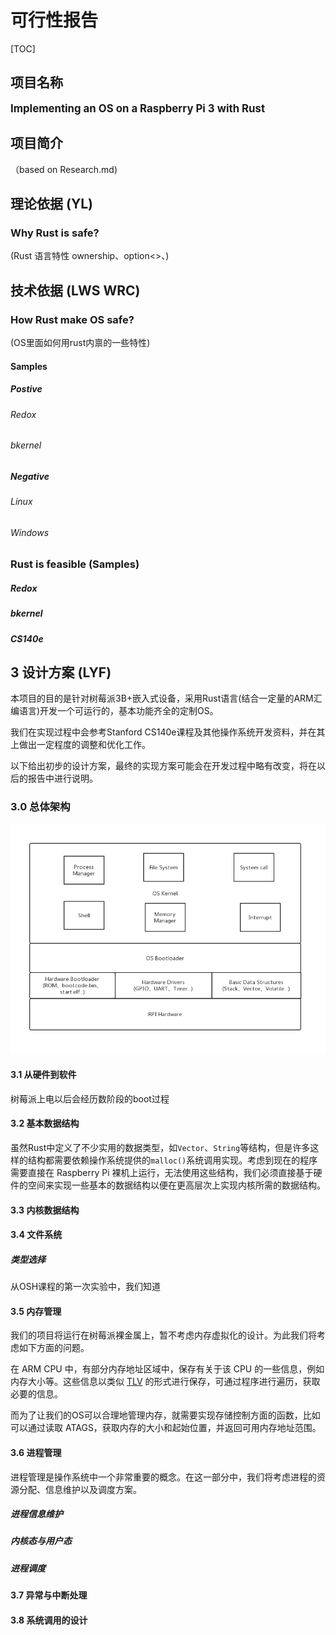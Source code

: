 # 可行性报告

[TOC]

## 项目名称

<big>**Implementing an OS on a Raspberry Pi 3 with Rust**</big>

## 项目简介

（based on Research.md)

## 理论依据 (YL)

### Why Rust is safe?

(Rust 语言特性 ownership、option<>、)

###



## 技术依据 (LWS WRC)

### How Rust make OS safe? 

(OS里面如何用rust内禀的一些特性)

#### Samples

##### Postive

###### Redox

###### bkernel

##### Negative

###### Linux

###### Windows



### Rust is feasible (Samples) 

##### Redox

##### bkernel

##### CS140e



## 3 设计方案 (LYF)

本项目的目的是针对树莓派3B+嵌入式设备，采用Rust语言(结合一定量的ARM汇编语言)开发一个可运行的，基本功能齐全的定制OS。

我们在实现过程中会参考Stanford CS140e课程及其他操作系统开发资料，并在其上做出一定程度的调整和优化工作。

以下给出初步的设计方案，最终的实现方案可能会在开发过程中略有改变，将在以后的报告中进行说明。

### 3.0 总体架构

![1554296083334](feasibility_report.assets/architecture_v2.0.png)

#### 3.1 从硬件到软件

树莓派上电以后会经历数阶段的boot过程

#### 3.2 基本数据结构

虽然Rust中定义了不少实用的数据类型，如```Vector```、```String```等结构，但是许多这样的结构都需要依赖操作系统提供的```malloc()```系统调用实现。考虑到现在的程序需要直接在 Raspberry Pi 裸机上运行，无法使用这些结构，我们必须直接基于硬件的空间来实现一些基本的数据结构以便在更高层次上实现内核所需的数据结构。

#### 3.3 内核数据结构



#### 3.4 文件系统

##### 类型选择

从OSH课程的第一次实验中，我们知道

#### 3.5 内存管理

我们的项目将运行在树莓派裸金属上，暂不考虑内存虚拟化的设计。为此我们将考虑如下方面的问题。

在 ARM CPU 中，有部分内存地址区域中，保存有关于该 CPU 的一些信息，例如内存大小等。这些信息以类似 [TLV](https://en.wikipedia.org/wiki/Type-length-value) 的形式进行保存，可通过程序进行遍历，获取必要的信息。

而为了让我们的OS可以合理地管理内存，就需要实现存储控制方面的函数，比如可以通过读取 ATAGS，获取内存的大小和起始位置，并返回可用内存地址范围。

#### 3.6 进程管理

进程管理是操作系统中一个非常重要的概念。在这一部分中，我们将考虑进程的资源分配、信息维护以及调度方案。

##### 进程信息维护

##### 内核态与用户态

##### 进程调度

#### 3.7 异常与中断处理

#### 3.8 系统调用的设计
